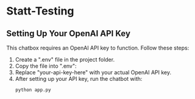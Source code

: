 # Statt-Testing

## Setting Up Your OpenAI API Key
This chatbox requires an OpenAI API key to function. Follow these steps:

1. Create a ".env" file in the project folder.
2. Copy the file into ".env": 
3. Replace "your-api-key-here" with your actual OpenAI API key. 
4. After setting up your API key, run the chatbot with:
   ```bash
   python app.py


